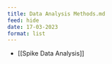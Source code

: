 ```yaml
---
title: Data Analysis Methods.md
feed: hide
date: 17-03-2023
format: list
---
```



- [[Spike Data Analysis]]